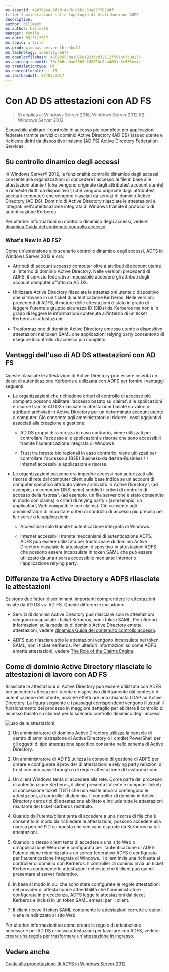 ```yaml
---
ms.assetid: 460792e4-9f1d-4e7b-b6b2-53e057f839df
title: Considerazioni sulla topologia di distribuzione ADFS
description: 
author: billmath
ms.author: billmath
manager: femila
ms.date: 05/31/2017
ms.topic: article
ms.prod: windows-server-threshold
ms.technology: identity-adfs
ms.openlocfilehash: 46692653ba10558a9236bd321127591bc7c8a275
ms.sourcegitcommit: 70c1b6cedad55b9c7d2068c9aa4891c6c533ee4c
ms.translationtype: MT
ms.contentlocale: it-IT
ms.lasthandoff: 07/03/2017
---
```

# <a name="using-ad-ds-claims-with-ad-fs"></a>Con AD DS attestazioni con AD FS
  
>Si applica a: Windows Server 2016, Windows Server 2012 R2, Windows Server 2012
  
È possibile abilitare il controllo di accesso più completo per applicazioni federate tramite servizi di dominio Active Directory \(AD DS\)\-issued utente e richieste diritti da dispositivo insieme \(AD FS\) Active Directory Federation Services.  
  
## <a name="about-dynamic-access-control"></a>Su controllo dinamico degli accessi  
In Windows Server® 2012, la funzionalità controllo dinamico degli accessi consente alle organizzazioni di concedere l'accesso ai file in base alle attestazioni utente \ (che vengono originate dagli attributes\ account utente) e richieste diritti da dispositivo \ (che vengono originate dagli attributes\ account computer) che vengono rilasciati da servizi di dominio Active Directory \(AD DS\). Dominio di Active Directory rilasciate le attestazioni è integrati nell'autenticazione integrata di Windows tramite il protocollo di autenticazione Kerberos.  
  
Per ulteriori informazioni su controllo dinamico degli accessi, vedere [dinamica Guida del contenuto controllo accesso](../../solution-guides/Dynamic-Access-Control--Scenario-Overview.md#BKMK_APP).  
  
### <a name="whats-new-in-ad-fs"></a>What's New in AD FS?  
Come un'estensione allo scenario controllo dinamico degli accessi, ADFS in Windows Server 2012 è ora:  
  
-   Attributi di account accesso computer oltre a attributi di account utente all'interno di dominio Active Directory. Nelle versioni precedenti di ADFS, il servizio federativo Impossibile accedere gli attributi degli account computer affatto da AD DS.  
  
-   Utilizzare Active Directory rilasciate le attestazioni utente o dispositivo che si trovano in un ticket di autenticazione Kerberos. Nelle versioni precedenti di ADFS, il motore delle attestazioni è stato in grado di leggere l'utente e gruppo sicurezza ID \(SIDs\) da Kerberos ma non è in grado di leggere le informazioni contenute all'interno di un ticket Kerberos di attestazioni.  
  
-   Trasformazione di dominio Active Directory emesso utente o dispositivo attestazioni nei token SAML che applicazioni relying party consentono di eseguire il controllo di accesso più completo.  
  
## <a name="benefits-of-using-ad-ds-claims-with-ad-fs"></a>Vantaggi dell'uso di AD DS attestazioni con AD FS  
Queste rilasciate le attestazioni di Active Directory può essere inserita un ticket di autenticazione Kerberos e utilizzata con ADFS per fornire i vantaggi seguenti:  
  
-   Le organizzazioni che richiedono criteri di controllo di accesso più completo possono abilitare l'accesso basato su claims\ alle applicazioni e risorse tramite AD DS rilasciate le attestazioni basate su valori di attributo archiviati in Active Directory per un determinato account utente o computer. Ciò consente agli amministratori di ridurre i costi aggiuntivi associati alla creazione e gestione:  
  
    -   AD DS gruppi di sicurezza in caso contrario, viene utilizzati per controllare l'accesso alle applicazioni e risorse che sono accessibili tramite l'autenticazione integrata di Windows.  
  
    -   Trust tra foreste bidirezionali in caso contrario, viene utilizzati per controllare l'accesso a \(B2B\) Business\-da destra-Business \ / Internet accessibile applicazioni e risorse.  
  
-   Le organizzazioni possono ora impedire accessi non autorizzati alle risorse di rete dal computer client sulla base indica se un account di computer specifico attributo valore archiviato in Active Directory \ (ad esempio, un computer DNS name\) soddisfi i criteri di controllo di accesso della risorsa \ (ad esempio, un file server che è stato consentito in modo con claims\) o criteri di relying party \ (ad esempio, un application\ Web compatibile con claims\). Ciò consente agli amministratori di impostare criteri di controllo di accesso più preciso per le risorse o le applicazioni:  
  
    -   Accessibile solo tramite l'autenticazione integrata di Windows.  
  
    -   Internet accessibili tramite meccanismi di autenticazione ADFS. ADFS può essere utilizzata per trasformare di dominio Active Directory rilasciate le attestazioni dispositivo in attestazioni ADFS che possono essere incapsulate in token SAML che può essere utilizzato da una risorsa accessibile mediante Internet o l'applicazione relying party.  
  
## <a name="differences-between-ad-ds-and-ad-fs-issued-claims"></a>Differenze tra Active Directory e ADFS rilasciate le attestazioni  
Esistono due fattori discriminanti importanti comprendere le attestazioni inviate da AD DS vs. AD FS. Queste differenze includono:  
  
-   Servizi di dominio Active Directory può rilasciare solo le attestazioni vengono incapsulate i ticket Kerberos, non i token SAML. Per ulteriori informazioni sulla modalità di dominio Active Directory emette attestazioni, vedere [dinamica Guida del contenuto controllo accesso](../../solution-guides/Dynamic-Access-Control--Scenario-Overview.md#BKMK_APP).  
  
-   ADFS può rilasciare solo le attestazioni vengono incapsulate nei token SAML, non i ticket Kerberos. Per ulteriori informazioni su come ADFS emette attestazioni, vedere [The Role of the Claims Engine](../../ad-fs/technical-reference/The-Role-of-the-Claims-Engine.md).  
  
## <a name="how-ad-ds-issued-claims-work-with-ad-fs"></a>Come di dominio Active Directory rilasciate le attestazioni di lavoro con AD FS  
Rilasciate le attestazioni di Active Directory può essere utilizzata con ADFS per accedere attestazioni utente e dispositivo direttamente dal contesto di autenticazione dell'utente, anziché effettuare una chiamata LDAP ad Active Directory. La figura seguente e i passaggi corrispondenti vengono illustrati il funzionamento del processo in maggiore dettaglio per abilitare il controllo di accesso basato su claims\ per lo scenario controllo dinamico degli accessi.  
  
![uso delle attestazioni](media/UsingADDSClaimswithADFS.gif)  
  
1.  Un amministratore di dominio Active Directory utilizza la console di centro di amministrazione di Active Directory o i cmdlet PowerShell per gli oggetti di tipo attestazione specifico consente nello schema di Active Directory.  
  
2.  Un amministratore di AD FS utilizza la console di gestione di ADFS per creare e configurare il provider di attestazioni e relying party relazioni di trust con uno pass\-through o di regole attestazione di trasformazione.  
  
3.  Un client Windows tenta di accedere alla rete. Come parte del processo di autenticazione Kerberos, il client presenta l'utente e computer ticket\ di concessione ticket \(TGT\) che non esiste ancora contengono le attestazioni, al controller di dominio. Il controller di dominio in Active Directory cerca tipi di attestazione abilitato e include tutte le attestazioni risultante del ticket Kerberos restituito.  
  
4.  Quando dall'utente/client tenta di accedere a una risorsa di file che è consentito in modo da richiedere le attestazioni, possono accedere alla risorsa perché l'ID composta che venivano esposte da Kerberos ha tali attestazioni.  
  
5.  Quando lo stesso client tenta di accedere a una sito Web o un'applicazione Web che è configurata per l'autenticazione di ADFS, l'utente viene reindirizzato a un server federativo ADFS è configurato per l'autenticazione integrata di Windows. Il client invia una richiesta al controller di dominio con Kerberos. Il controller di dominio invia un ticket Kerberos contenente le attestazioni richieste che il client può quindi presentare al server federativo.  
  
6.  In base al modo in cui che sono state configurate le regole attestazioni nel provider di attestazioni e attendibilità che l'amministratore configurata in precedenza, ADFS legge le attestazioni dal ticket Kerberos e inclusi in un token SAML emessi per il client.  
  
7.  Il client riceve il token SAML contenente le attestazioni corrette e quindi viene reindirizzato al sito Web.  
  
Per ulteriori informazioni su come creare le regole di attestazione necessarie per AD DS emesso attestazioni per lavorare con ADFS, vedere [creare una regola per trasformare un'attestazione in ingresso](../../ad-fs/operations/Create-a-Rule-to-Transform-an-Incoming-Claim.md).  
  
## <a name="see-also"></a>Vedere anche
[Guida alla progettazione di ADFS in Windows Server 2012](AD-FS-Design-Guide-in-Windows-Server-2012.md)

